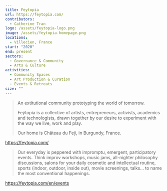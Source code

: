```yaml
---
title: Feytopia
url: https://feytopia.com/
contributors:
  - Catherine Tran
logo: /assets/feytopia-logo.png
image: /assets/feytopia-homepage.png
locations:
  - Villecien, France
start: "2020"
end: present
sectors:
  - Governance & Community
  - Arts & Culture
activities:
  - Community Spaces
  - Art Production & Curation
  - Events & Retreats
size: ""
---
```

> An extitutional community prototyping the world of tomorrow. 
> 
> Feÿtopia is a collective of artists, entrepreneurs, activists, academics and technologists, drawn together by our desire to experiment with the way we live, work and play. 
> 
> Our home is Château du Feÿ, in Burgundy, France.

https://feytopia.com/ 

>Our everyday is peppered with impromptu, emergent, participatory events. Think improv workshops, music jams, all-nighter philosophy discussions, salons for your daily cosmetic and intellectual routine, sports (indoor, outdoor, inside out), movie screenings, talks… to name the most conventional happenings.

https://feytopia.com/en/events